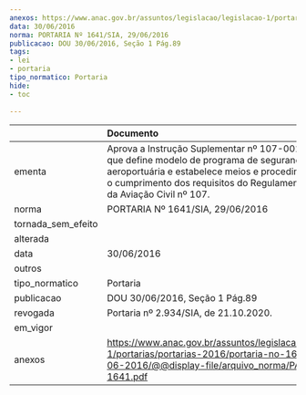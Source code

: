 ```yaml
---
anexos: https://www.anac.gov.br/assuntos/legislacao/legislacao-1/portarias/portarias-2016/portaria-no-1641-sia-29-06-2016/@@display-file/arquivo_norma/PA2016-1641.pdf
data: 30/06/2016
norma: PORTARIA Nº 1641/SIA, 29/06/2016
publicacao: DOU 30/06/2016, Seção 1 Pág.89
tags:
- lei
- portaria
tipo_normatico: Portaria
hide: 
- toc 
 
---
```


|                    | Documento                                                                                                                                                                                                                              |
|:-------------------|:---------------------------------------------------------------------------------------------------------------------------------------------------------------------------------------------------------------------------------------|
| ementa             | Aprova a Instrução Suplementar nº 107-001, Revisão A, que define modelo de programa de segurança aeroportuária e estabelece meios e procedimentos para o cumprimento dos requisitos do Regulamento Brasileiro da Aviação Civil nº 107. |
| norma              | PORTARIA Nº 1641/SIA, 29/06/2016                                                                                                                                                                                                       |
| tornada_sem_efeito |                                                                                                                                                                                                                                        |
| alterada           |                                                                                                                                                                                                                                        |
| data               | 30/06/2016                                                                                                                                                                                                                             |
| outros             |                                                                                                                                                                                                                                        |
| tipo_normatico     | Portaria                                                                                                                                                                                                                               |
| publicacao         | DOU 30/06/2016, Seção 1 Pág.89                                                                                                                                                                                                         |
| revogada           | Portaria nº 2.934/SIA, de 21.10.2020.                                                                                                                                                                                                  |
| em_vigor           |                                                                                                                                                                                                                                        |
| anexos             | https://www.anac.gov.br/assuntos/legislacao/legislacao-1/portarias/portarias-2016/portaria-no-1641-sia-29-06-2016/@@display-file/arquivo_norma/PA2016-1641.pdf                                                                         |